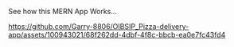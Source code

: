 See how this MERN App Works...

https://github.com/Garry-8806/OIBSIP_Pizza-delivery-app/assets/100943021/68f262dd-4dbf-4f8c-bbcb-ea0e7fc43fd4

